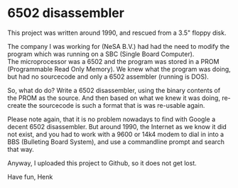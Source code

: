 # 6502 disassembler

This project was written around 1990, and rescued from a 3.5" floppy disk.

The company I was working for (NeSA B.V.) had had the need to modify the program which was running on
a SBC (Single Board Computer).  
The microprocessor was a 6502 and the program was stored in a PROM (Programmable Read Only Memory).
We knew what the program was doing, but had no sourcecode and only a 6502 assembler (running is DOS).

So, what do do?  Write a 6502 disassembler, using the binary contents of the PROM as the source.
And then based on what we knew it was doing, re-create the sourcecode is such a format that is was
re-usable again.

Please note again, that it is no problem nowadays to find with Google a decent 6502 disassembler.
But around 1990, the Internet as we know it did not exist, and you had to work with a 9600 or 14k4 modem to dial in into a BBS 
(Bulleting Board System), and use a commandline prompt and search that way.

Anyway, I uploaded this project to Github, so it does not get lost.

Have fun,
Henk
